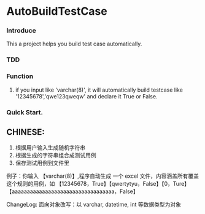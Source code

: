 # AutoBuildTestCase

### Introduce
This a project helps you build test case automatically.

### TDD
### Function

1. if you input like 'varchar(8)', it will automatically build testcase like '12345678','qwe123qweqw'
and declare it True or False.


### Quick Start.


## CHINESE:

1. 根据用户输入生成随机字符串
2. 根据生成的字符串组合成测试用例
3. 保存测试用例到文件里

例子：你输入 【varchar(8)】,程序自动生成 一个 excel 文件，内容涵盖所有覆盖这个规则的用例，如
【12345678，True】【qwertytyu，False】【0，Ture】【aaaaaaaaaaaaaaaaaaaaaaaaaaaaaaaaaa，False】

ChangeLog:
面向对象改写：以 varchar, datetime, int 等数据类型为对象
